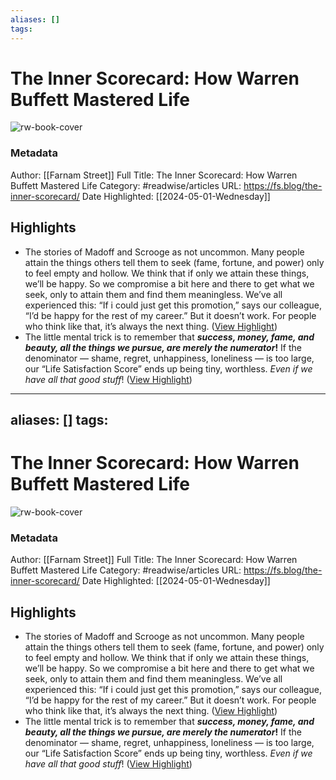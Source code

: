 ```yaml
---
aliases: []
tags:
---
```

# The Inner Scorecard: How Warren Buffett Mastered Life

![rw-book-cover](https://149664534.v2.pressablecdn.com/wp-content/uploads/2016/08/The-Inner-Scorecard-1.png)
### Metadata
Author: [[Farnam Street]]
Full Title: The Inner Scorecard: How Warren Buffett Mastered Life
Category: #readwise/articles
URL: https://fs.blog/the-inner-scorecard/
Date Highlighted: [[2024-05-01-Wednesday]]

## Highlights
- The stories of Madoff and Scrooge as not uncommon. Many people attain the things others tell them to seek (fame, fortune, and power) only to feel empty and hollow. We think that if only we attain these things, we’ll be happy. So we compromise a bit here and there to get what we seek, only to attain them and find them meaningless. We’ve all experienced this: “If i could just get this promotion,” says our colleague, “I’d be happy for the rest of my career.” But it doesn’t work. For people who think like that, it’s always the next thing. ([View Highlight](https://read.readwise.io/read/01hwt2933xj83q5986ce86e3mb))
- The little mental trick is to remember that ***success, money, fame, and beauty, all the things we pursue, are merely the numerator*!** If the denominator — shame, regret, unhappiness, loneliness — is too large, our “Life Satisfaction Score” ends up being tiny, worthless. *Even if we have all that good stuff*! ([View Highlight](https://read.readwise.io/read/01hwt2g5egw62wpy6bmzr7c9x2))
---
aliases: []
tags:
---
# The Inner Scorecard: How Warren Buffett Mastered Life

![rw-book-cover](https://149664534.v2.pressablecdn.com/wp-content/uploads/2016/08/The-Inner-Scorecard-1.png)
### Metadata
Author: [[Farnam Street]]
Full Title: The Inner Scorecard: How Warren Buffett Mastered Life
Category: #readwise/articles
URL: https://fs.blog/the-inner-scorecard/
Date Highlighted: [[2024-05-01-Wednesday]]

## Highlights
- The stories of Madoff and Scrooge as not uncommon. Many people attain the things others tell them to seek (fame, fortune, and power) only to feel empty and hollow. We think that if only we attain these things, we’ll be happy. So we compromise a bit here and there to get what we seek, only to attain them and find them meaningless. We’ve all experienced this: “If i could just get this promotion,” says our colleague, “I’d be happy for the rest of my career.” But it doesn’t work. For people who think like that, it’s always the next thing. ([View Highlight](https://read.readwise.io/read/01hwt2933xj83q5986ce86e3mb))
- The little mental trick is to remember that ***success, money, fame, and beauty, all the things we pursue, are merely the numerator*!** If the denominator — shame, regret, unhappiness, loneliness — is too large, our “Life Satisfaction Score” ends up being tiny, worthless. *Even if we have all that good stuff*! ([View Highlight](https://read.readwise.io/read/01hwt2g5egw62wpy6bmzr7c9x2))

